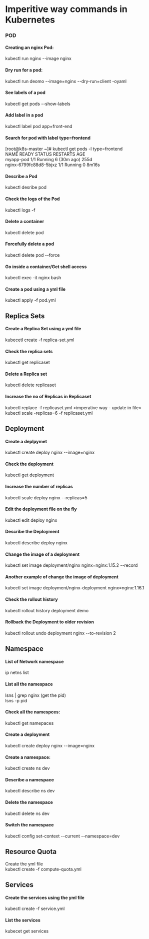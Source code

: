 # Imperitive way commands in Kubernetes 

### POD

#### Creating an nginx Pod:
kubectl run nginx --image nginx

#### Dry run for a pod:
kubectl run deomo --image=nginx --dry-run=client -oyaml

#### See labels of a pod 
kubectl get pods --show-labels 

#### Add label in a pod
kubectl label pod app=front-end

#### Search for pod with label type=frontend

[root@k8s-master ~]# kubectl get pods -l type=frontend  
NAME                     READY   STATUS    RESTARTS      AGE  
myapp-pod                1/1     Running   6 (30m ago)   255d  
nginx-6799fc88d8-5bjxz   1/1     Running   0             8m16s  

#### Describe a Pod
kubectl desribe pod

#### Check the logs of the Pod
kubectl logs -f <pod-name>

#### Delete a container 
kubectl delete pod <pod-name>

#### Forcefully delete a pod
kubectl delete pod <pod-name> --force

#### Go inside a container/Get shell access
kubectl exec -it nginx  bash

#### Create a pod using a yml file
kubectl apply -f pod.yml

## Replica Sets

#### Create a Replica Set using a yml file 
kubecetl create -f replica-set.yml

#### Check the replica sets
kubectl get replicaset

#### Delete a Replica set
kubectl delete replicaset <name>

#### Increase the no of Replicas in Replicaset
kubectl replace -f replicaset.yml <imperative way - update in file>\
kubectl scale -replicas=6 -f replicaset.yml

## Deployment 

#### Create a deplpymet
kubectl create deploy nginx --image=nginx

#### Check the deployment
kubectl get deployment 

#### Increase the number of replicas
kubectl scale deploy nginx --replicas=5 

#### Edit the deployment file on the fly
kubectl edit deploy nginx

#### Describe the Deployment
kubectl describe deploy nginx

#### Change the image of a deployment
kubectl set image deployment/nginx nginx=nginx:1.15.2 --record

#### Another example of change the image of deployment
kubectl set image deployment/nginx-deployment nginx=nginx:1.16.1

#### Check the rollout history
kubectl rollout history deployment demo

#### Rollback the Deployment to older revision
kubectl rollout undo deployment nginx --to-revision 2

## Namespace 

#### List of Network namespace
ip netns list

#### List all the namespace
lsns | grep nginx   (get the pid)  
lsns -p pid  

#### Check all the namespces:
kubectl get namepaces

#### Create a deployment
kubectl create deploy nginx --image=nginx

#### Create a namespace:
kubectl create ns dev

#### Describe a namespace 
kubectl describe ns dev

#### Delete the namespace 
kubectl delete ns dev

#### Switch the namespace
kubectl config set-context --current --namespace=dev
  
## Resource Quota  
 
Create the yml file\
kubectl create -f compute-quota.yml	  
  
## Services  
    
#### Create the services using the yml file
kubectl create -f service.yml
  
#### List the services
kubecet get services 	

